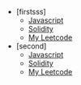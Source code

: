 <!-- docs/_sidebar.md -->

- [firstsss]
	- [Javascript](javascript/)
	- [Solidity](solidity/)
	- [My Leetcode](leetcode/)
- [second]
	- [Javascript](javascript/)
	- [Solidity](solidity/)
	- [My Leetcode](leetcode/)

